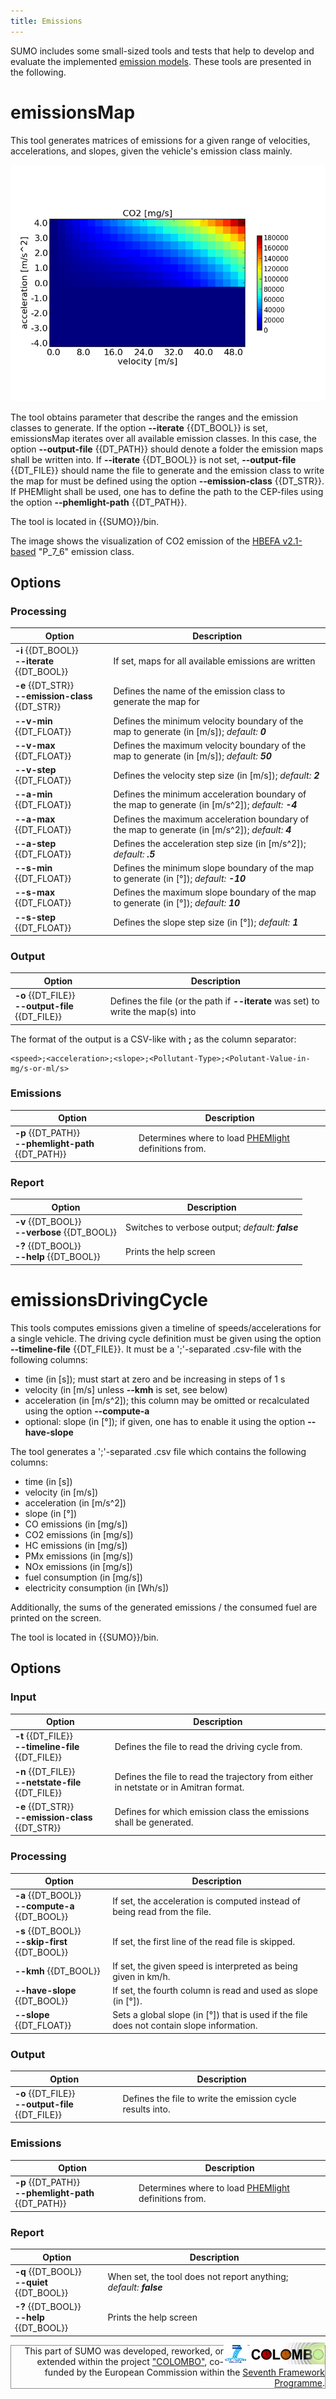 ```yaml
---
title: Emissions
---
```


SUMO includes some small-sized tools and tests that help to develop and
evaluate the implemented [emission
models](../Topics/Environmental_Issues.md#models). These tools are
presented in the following.

# emissionsMap

This tool generates matrices of emissions for a given range of
velocities, accelerations, and slopes, given the vehicle's emission
class mainly.

![](../images/P_7_6_CO2.png)

The tool obtains parameter that describe the ranges and the emission classes to generate. If the option **--iterate** {{DT_BOOL}} is set, emissionsMap iterates over all available emission classes. In this case, the option **--output-file** {{DT_PATH}} should denote a folder the emission maps shall be written into. If **--iterate** {{DT_BOOL}} is not set, **--output-file** {{DT_FILE}} should name the file to generate and the emission class to write the map for must be defined using the option **--emission-class** {{DT_STR}}. If PHEMlight shall be used, one has to define the path to the CEP-files using the option **--phemlight-path** {{DT_PATH}}.

The tool is located in {{SUMO}}/bin.

The image shows the visualization of CO2 emission of the [HBEFA v2.1-based](../Models/Emissions/HBEFA-based.md) "P_7_6" emission class. 


## Options

### Processing

| Option                                   | Description                                                                                |
|------------------------------------------|--------------------------------------------------------------------------------------------|
| **-i** {{DT_BOOL}}<br>**--iterate** {{DT_BOOL}}            | If set, maps for all available emissions are written                                       |
| **-e** {{DT_STR}}<br>**--emission-class** {{DT_STR}} | Defines the name of the emission class to generate the map for                             |
| **--v-min** {{DT_FLOAT}}                          | Defines the minimum velocity boundary of the map to generate (in [m/s]); *default: **0***        |
| **--v-max** {{DT_FLOAT}}                          | Defines the maximum velocity boundary of the map to generate (in [m/s]); *default: **50***       |
| **--v-step** {{DT_FLOAT}}                         | Defines the velocity step size (in [m/s]); *default: **2***                                      |
| **--a-min** {{DT_FLOAT}}                          | Defines the minimum acceleration boundary of the map to generate (in [m/s^2]); *default: **-4*** |
| **--a-max** {{DT_FLOAT}}                          | Defines the maximum acceleration boundary of the map to generate (in [m/s^2]); *default: **4***  |
| **--a-step** {{DT_FLOAT}}                         | Defines the acceleration step size (in [m/s^2]); *default: **.5***                               |
| **--s-min** {{DT_FLOAT}}                          | Defines the minimum slope boundary of the map to generate (in [°]); *default: **-10***           |
| **--s-max** {{DT_FLOAT}}                          | Defines the maximum slope boundary of the map to generate (in [°]); *default: **10***            |
| **--s-step** {{DT_FLOAT}}                         | Defines the slope step size (in [°]); *default: **1***                                           |

### Output

| Option                            | Description                                                                  |
|-----------------------------------|------------------------------------------------------------------------------|
| **-o** {{DT_FILE}}<br>**--output-file** {{DT_FILE}} | Defines the file (or the path if **--iterate** was set) to write the map(s) into |

The format of the output is a CSV-like with **;** as the column
separator:

```
<speed>;<acceleration>;<slope>;<Pollutant-Type>;<Polutant-Value-in-mg/s-or-ml/s>
```

### Emissions

| Option                               | Description                                          |
|--------------------------------------|------------------------------------------------------|
| **-p** {{DT_PATH}}<br>**--phemlight-path** {{DT_PATH}} | Determines where to load [PHEMlight](../Models/Emissions/PHEMlight.md) definitions from. |

### Report

| Option                        | Description                                |
|-------------------------------|--------------------------------------------|
| **-v** {{DT_BOOL}}<br>**--verbose** {{DT_BOOL}} | Switches to verbose output; *default: **false*** |
| **-?** {{DT_BOOL}}<br>**--help** {{DT_BOOL}}    | Prints the help screen                     |

# emissionsDrivingCycle

This tools computes emissions given a timeline of speeds/accelerations
for a single vehicle. The driving cycle definition must be given using
the option **--timeline-file** {{DT_FILE}}. It must be a ';'-separated .csv-file with the following
columns:

- time (in \[s\]); must start at zero and be increasing in steps of 1
  s
- velocity (in \[m/s\] unless **--kmh** is set, see below)
- acceleration (in \[m/s^2\]); this column may be omitted or
  recalculated using the option **--compute-a**
- optional: slope (in \[°\]); if given, one has to enable it using the
  option **--have-slope**

The tool generates a ';'-separated .csv file which contains the
following columns:

- time (in \[s\])
- velocity (in \[m/s\])
- acceleration (in \[m/s^2\])
- slope (in \[°\])
- CO emissions (in \[mg/s\])
- CO2 emissions (in \[mg/s\])
- HC emissions (in \[mg/s\])
- PMx emissions (in \[mg/s\])
- NOx emissions (in \[mg/s\])
- fuel consumption (in \[mg/s\])
- electricity consumption (in \[Wh/s\])

Additionally, the sums of the generated emissions / the consumed fuel
are printed on the screen.

The tool is located in {{SUMO}}/bin.

## Options

### Input

| Option                                   | Description                                                                           |
|------------------------------------------|---------------------------------------------------------------------------------------|
| **-t** {{DT_FILE}}<br>**--timeline-file** {{DT_FILE}}      | Defines the file to read the driving cycle from.                                      |
| **-n** {{DT_FILE}}<br>**--netstate-file** {{DT_FILE}}      | Defines the file to read the trajectory from either in netstate or in Amitran format. |
| **-e** {{DT_STR}}<br>**--emission-class** {{DT_STR}} | Defines for which emission class the emissions shall be generated.                    |

### Processing

| Option                           | Description                                                                               |
|----------------------------------|-------------------------------------------------------------------------------------------|
| **-a** {{DT_BOOL}}<br>**--compute-a** {{DT_BOOL}}  | If set, the acceleration is computed instead of being read from the file.                 |
| **-s** {{DT_BOOL}}<br>**--skip-first** {{DT_BOOL}} | If set, the first line of the read file is skipped.                                       |
| **--kmh** {{DT_BOOL}}                     | If set, the given speed is interpreted as being given in km/h.                            |
| **--have-slope** {{DT_BOOL}}              | If set, the fourth column is read and used as slope (in [°]).                             |
| **--slope** {{DT_FLOAT}}                  | Sets a global slope (in [°]) that is used if the file does not contain slope information. |

### Output

| Option                            | Description                                                |
|-----------------------------------|------------------------------------------------------------|
| **-o** {{DT_FILE}}<br>**--output-file** {{DT_FILE}} | Defines the file to write the emission cycle results into. |

### Emissions

| Option                               | Description                                          |
|--------------------------------------|------------------------------------------------------|
| **-p** {{DT_PATH}}<br>**--phemlight-path** {{DT_PATH}} | Determines where to load [PHEMlight](../Models/Emissions/PHEMlight.md) definitions from. |

### Report

| Option                      | Description                                                 |
|-----------------------------|-------------------------------------------------------------|
| **-q** {{DT_BOOL}}<br>**--quiet** {{DT_BOOL}} | When set, the tool does not report anything; *default: **false*** |
| **-?** {{DT_BOOL}}<br>**--help** {{DT_BOOL}}  | Prints the help screen                                      |

<div style="border:1px solid #909090; min-height: 35px;" align="right">
<span style="float: right; margin-top: -5px;"><a href="https://wayback.archive-it.org/12090/20191127213419/https:/ec.europa.eu/research/fp7/index_en.cfm"><img src="../images/FP7-small.gif" alt="Seventh Framework Programme"></a>
<a href="https://verkehrsforschung.dlr.de/en/projects/colombo"><img src="../images/COLOMBO-small.png" alt="COLOMBO project"></a></span>
<span style="">This part of SUMO was developed, reworked, or extended within the project 
<a href="https://verkehrsforschung.dlr.de/en/projects/colombo">"COLOMBO"</a>, co-funded by the European Commission within the <a href="https://wayback.archive-it.org/12090/20191127213419/https:/ec.europa.eu/research/fp7/index_en.cfm">Seventh Framework Programme</a>.</span></div>
